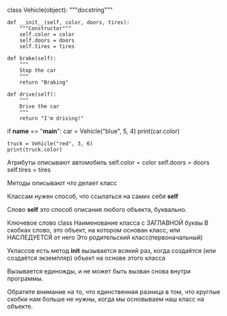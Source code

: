 class Vehicle(object):
    """docstring"""
 
    def __init__(self, color, doors, tires):
        """Constructor"""
        self.color = color
        self.doors = doors
        self.tires = tires
    
    def brake(self):
        """
        Stop the car
        """
        return "Braking"
    
    def drive(self):
        """
        Drive the car
        """
        return "I'm driving!"

if __name__ == "__main__":
    car = Vehicle("blue", 5, 4)
    print(car.color)
    
    truck = Vehicle("red", 3, 6)
    print(truck.color)


Атрибуты описывают автомобиль
self.color = color
self.doors = doors
self.tires = tires

Методы описывают что делает класс

Классам нужен способ, что ссылаться на самих себя  **self**


Слово **self** это способ описания любого объекта, буквально.



Ключевое слово class
Наименование класса с ЗАГЛАВНОЙ буквы
В скобках слово, это объект, на котором основан класс, или НАСЛЕДУЕТСЯ от него
Это родительский класс(первоначальный)

Уклассов есть метод __init__
вызывается всякий раз, когда создаётся (или создаётся экземпляр) объект на основе этого класса

Вызывается единожды, и не может быть вызван снова внутри программы.




Обратите внимание на то, что единственная разница в том, что круглые скобки нам больше не нужны, когда мы основываем наш класс на объекте. 
